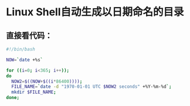 # Linux Shell自动生成以日期命名的目录

## 直接看代码：

```sh
#!/bin/bash

NOW=`date +%s`

for ((i=0; i<365; i++));
do
  NOW2=$((NOW+$((i*86400))));
  FILE_NAME=`date -d "1970-01-01 UTC $NOW2 seconds" +%Y-%m-%d`;
  mkdir $FILE_NAME;
done;
```


